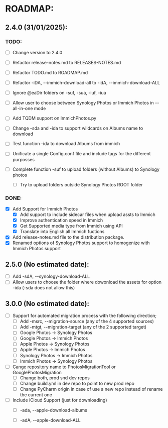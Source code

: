 # ROADMAP:

## 2.4.0 (31/01/2025):
### TODO:
- [ ] Change version to 2.4.0
- [ ] Refactor release-notes.md to RELEASES-NOTES.md
- [ ] Refactor TODO.md to ROADMAP.md
- [ ] Refactor -iDA, --immich-download-all to -idA, --immich-download-ALL

- [ ] Ignore @eaDir folders on -suf, -sua, -iuf, -iua
- [ ] Allow user to choose between Synology Photos or Immich Photos in --all-in-one mode
- [ ] Add TQDM support on ImmichPhotos.py
- [ ] Change -sda and -ida to support wildcards on Albums name to download
- [ ] Test function -ida to download Albums from immich
- [ ] Unificate a single Config.conf file and include tags for the different purposses
- [ ] Complete function -suf to upload folders (without Albums) to Synology photos
    - [ ] Try to upload folders outside Synology Photos ROOT folder


### DONE:
- [x] Add Support for Immich Photos
    - [x] Add support to include sidecar files when upload assts to Immich
    - [x] Improve authentication speed in Immich
    - [x] Get Supported media type from Immich using API
    - [x] Translate into English all Immich fuctions
- [x] Add release-notes.md file to the distribution package.
- [x] Renamed options of Synology Photos support to homogenize with Immich Photos support

## 2.5.0 (No estimated date):
- [ ] Add -sdA, --synology-download-ALL
- [ ] Allow users to choose the folder where dowonload the assets for option -ida (-sda does not allow this)

## 3.0.0 (No estimated date):
- [ ] Support for automated migration process with the following direction;
    - [ ] Add -msrc, --migration-source (any of the 4 supported sources)
    - [ ] Add -mtgt, --migration-target (any of the 2 supported target)
    - [ ] Google Photos -> Synology Photos
    - [ ] Google Photos -> Immich Photos
    - [ ] Apple Photos -> Synology Photos
    - [ ] Apple Photos -> Immich Photos
    - [ ] Synology Photos -> Immich Photos
    - [ ] Immich Photos -> Synology Photos
- [ ] Cange repository name to PhotosMigrationTool or GooglePhotosMigration
    - [ ] Change both, prod snd dev repos
    - [ ] Change build.yml in dev repo to point to new prod repo
    - [ ] Change PyCharm origin in case of use a new repo instead of rename the current one
- [ ] Include iCloud Support (just for downloading)
    - [ ] -ada, --apple-download-albums
    - [ ] -adA, --apple-download-ALL

